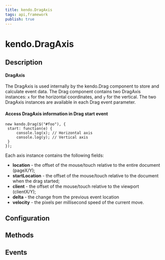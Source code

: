 ```yaml
---
title: kendo.DragAxis
tags: api,framework
publish: true
---
```


# kendo.DragAxis

## Description



#### DragAxis

The DragAxis is used internally by the kendo.Drag component to store and calculate event data.
The Drag component contains two DragAxis instances: `x` for the horizontal coordinates, and `y` for the vertical.
The two DragAxis instances are available in each Drag event parameter.

#### Access DragAxis information in Drag start event

    new kendo.Drag($("#foo"), {
     start: function(e) {
         console.log(x); // Horizontal axis
         console.log(y); // Vertical axis
     }
    });

Each axis instance contains the following fields:


*   **location** - the offset of the mouse/touch relative to the entire document (pageX/Y);
*   **startLocation** - the offset of the mouse/touch relative to the document when the drag started;
*   **client** - the offset of the mouse/touch relative to the viewport (clientX/Y);
*   **delta** - the change from the previous event location
*   **velocity** - the pixels per millisecond speed of the current move.

## Configuration

## Methods

## Events